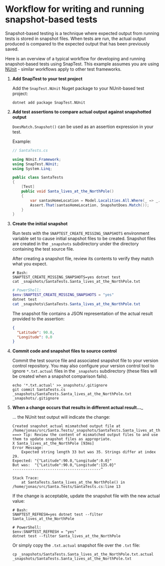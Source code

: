 # Workflow for writing and running snapshot-based tests

Snapshot-based testing is a technique where expected output from running tests is stored in snapshot files. When tests are run, the actual output produced is compared to the expected output that has been previously saved.

Here is an overview of a typical workflow for developing and running snapshot-based tests using SnapTest. This example assumes you are using [NUnit](https://nunit.org/) - similar workflows apply to other test frameworks.

<!-- This content is duplicated in the root README.md. Try to keep the two renditions in sync! -->

1. __Add SnapTest to your test project__

    Add the `SnapTest.NUnit` Nuget package to your NUnit-based test project:

    ```shell
    dotnet add package SnapTest.NUnit
    ```

1. __Add test assertions to compare actual output against snapshotted output__

    `DoesMatch.Snapshot()` can be used as an assertion expression in your test.

    Example:
    ```C#
    // SantaTests.cs

    using NUnit.Framework;
    using SnapTest.NUnit;
    using System.Linq;

    public class SantaTests
    {
        [Test]
        public void Santa_lives_at_the_NorthPole()
        {
            var santasHomeLocation = Model.Localities.All.Where(_ => _.Landmarks.Contains("Santa's Workshop")).Select(_ => _.Coordinates).FirstOrDefault();
            Assert.That(santasHomeLocation, SnapshotDoes.Match());
        }
    }
    ```

1. __Create the initial snapshot__

    Run tests with the `SNAPTEST_CREATE_MISSING_SNAPSHOTS` environment variable set to cause initial snapshot files to be created. Snapshot files are created in the `_snapshots` subdirectory under the directory containing the test source file.

    After creating a snapshot file, review its contents to verify they match what you expect.

    ```shell
    # Bash:
    SNAPTEST_CREATE_MISSING_SNAPSHOTS=yes dotnet test
    cat _snapshots/SantaTests.Santa_lives_at_the_NorthPole.txt
    ```

    ```PowerShell
    # PowerShell:
    $env:SNAPTEST_CREATE_MISSING_SNAPSHOTS = "yes"
    dotnet test
    cat _snapshots\SantaTests.Santa_lives_at_the_NorthPole.txt
    ```

    The snapshot file contains a JSON representation of the actual result provided to the assertion:
    ```json
    {
      "Latitude": 90.0,
      "Longitude": 0.0
    }
    ```

1. __Commit code and snapshot files to source control__

    Commit the test source file and associated snapshot file to your version control repository. You may also configure your version control tool to ignore `*.txt.actual` files in the `_snapshots` subdirectory (these files will be created when a snapshot comparison fails).

    ```shell
    echo '*.txt.actual' >>_snapshots/.gitignore
    git commit SantaTests.cs _snapshots/SantaTests.Santa_lives_at_the_NorthPole.txt _snapshots/.gitignore
    ```

1. __When a change occurs that results in different actual result...___

    ... the NUnit test output will indicate the change:
    ```
    Created snapshot actual mismatched output file at /home/jonas/src/Santa.Tests/_snapshots/SantaTests.Santa_lives_at_the_NorthPole.txt.actual
    ===> Tip: Review the content of mismatched output files to and use them to update snapshot files as appropriate.
    X Santa_lives_at_the_NorthPole [93ms]
    Error Message:
        Expected string length 33 but was 35. Strings differ at index 29.
    Expected: "{"Latitude":90.0,"Longitude":0.0}"
    But was:  "{"Latitude":90.0,"Longitude":135.0}"
    ----------------------------------------^

    Stack Trace:
        at SantaTests.Santa_lives_at_the_NorthPole() in /home/jonas/src/Santa.Tests/SantaTests.cs:line 13
    ```

    If the change is acceptable, update the snapshot file with the new actual value:
    ```shell
    # Bash:
    SNAPTEST_REFRESH=yes dotnet test --filter Santa_lives_at_the_NorthPole
    ```
    ```shell
    # PowerShell:
    $env:SNAPTEST_REFRESH = "yes"
    dotnet test --filter Santa_lives_at_the_NorthPole
    ```

    Or simply copy the `.txt.actual` snapshot file over the `.txt` file:
    ```shell
    cp _snapshots/SantaTests.Santa_lives_at_the_NorthPole.txt.actual _snapshots/SantaTests.Santa_lives_at_the_NorthPole.txt
    ```
